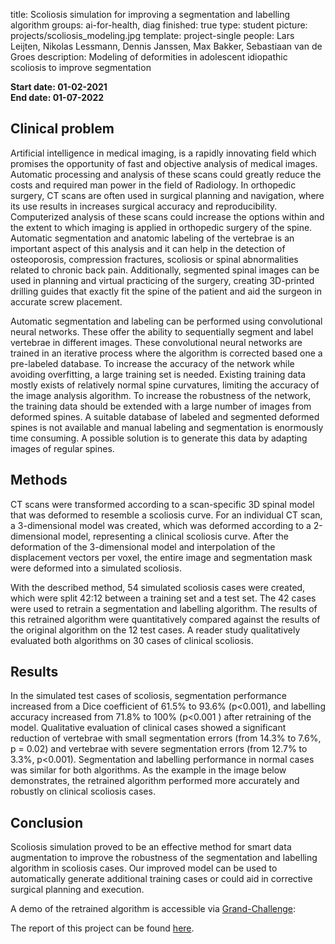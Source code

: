 title: Scoliosis simulation for improving a segmentation and labelling algorithm
groups: ai-for-health, diag
finished: true
type: student
picture: projects/scoliosis_modeling.jpg
template: project-single
people: Lars Leijten, Nikolas Lessmann, Dennis Janssen, Max Bakker, Sebastiaan van de Groes
description: Modeling of deformities in adolescent idiopathic scoliosis to improve segmentation

**Start date: 01-02-2021** <br>
**End date: 01-07-2022**

## Clinical problem
Artificial intelligence in medical imaging, is a rapidly innovating field which promises the opportunity of fast and objective analysis of medical images. Automatic processing and analysis of these scans could greatly reduce the costs and required man power in the field of Radiology. In orthopedic surgery, CT scans are often used in surgical planning and navigation, where its use results in increases surgical accuracy and reproducibility. Computerized analysis of these scans could increase the options within and the extent to which imaging is applied in orthopedic surgery of the spine. Automatic segmentation and anatomic labeling of the vertebrae is an important aspect of this analysis and it can help in the detection of osteoporosis, compression fractures, scoliosis or spinal abnormalities related to chronic back pain. Additionally, segmented spinal images can be used in planning and virtual practicing of the surgery, creating 3D-printed drilling guides that exactly fit the spine of the patient and aid the surgeon in accurate screw placement. 

Automatic segmentation and labeling can be performed using convolutional neural networks. These offer the ability to sequentially segment and label vertebrae in different images. These convolutional neural networks are trained in an iterative process where the algorithm is corrected based one a pre-labeled database. To increase the accuracy of the network while avoiding overfitting, a large training set is needed. Existing training data mostly exists of relatively normal spine curvatures, limiting the accuracy of the image analysis algorithm. To increase the robustness of the network, the training data should be extended with a large number of images from deformed spines. A suitable database of labeled and segmented deformed spines is not available and manual labeling and segmentation is enormously time consuming. A possible solution is to generate this data by adapting images of regular spines. 

<!--![scoliosis-simulation]({{ IMGURL }}/images/projects/scoliosis_simulation_clinical_problem.png)-->

## Methods
CT scans were transformed according to a scan-specific 3D spinal model that was deformed to resemble a scoliosis curve. For an individual CT scan, a 3-dimensional model was created, which was deformed according to a 2-dimensional model, representing a clinical scoliosis curve. After the deformation of the 3-dimensional model and interpolation of the displacement vectors per voxel, the entire image and segmentation mask were deformed into a simulated scoliosis.

<!--![scoliosis-simulation]({{ IMGURL }}/images/projects/scoliosis_simulation_method.png)-->

With the described method, 54 simulated scoliosis cases were created, which were split 42:12 between a training set and a test set. The 42 cases were used to retrain a segmentation and labelling algorithm. The results of this retrained algorithm were quantitatively compared against the results of the original algorithm on the 12 test cases. A reader study qualitatively evaluated both algorithms on 30 cases of clinical scoliosis.

<!--![scoliosis-simulation]({{ IMGURL }}/images/projects/scoliosis_simulation_method_2.png)-->

## Results
In the simulated test cases of scoliosis, segmentation performance increased from a Dice coefficient of 61.5% to 93.6% (p<0.001), and labelling accuracy increased from 71.8% to 100% (p<0.001 ) after retraining of the model. Qualitative evaluation of clinical cases showed a significant reduction of vertebrae with small segmentation errors (from 14.3% to 7.6%, p = 0.02) and vertebrae with severe segmentation errors (from 12.7% to 3.3%, p<0.001). Segmentation and labelling performance in normal cases was similar for both algorithms. As the example in the image below demonstrates, the retrained algorithm performed more accurately and robustly on clinical scoliosis cases. 

<!--![scoliosis-simulation]({{ IMGURL }}/images/projects/scoliosis_simulation_results.png)-->

## Conclusion
Scoliosis simulation proved to be an effective method for smart data augmentation to improve the robustness of the segmentation and labelling algorithm in scoliosis cases. Our improved model can be used to automatically generate additional training cases or could aid in corrective surgical planning and execution. 

A demo of the retrained algorithm is accessible via [Grand-Challenge](https://grand-challenge.org/algorithms/vertebra-segmentation/):

The report of this project can be found [here](https://drive.google.com/file/d/1GUXhtXsTOu9n1nwQmMxxOuUiJspaDq5k/view?usp=sharing).

